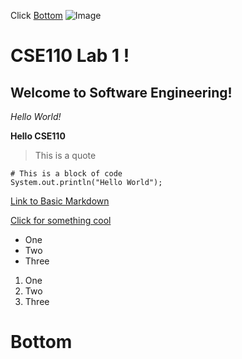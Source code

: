 Click [Bottom](#bottom)
![Image](https://i1.sndcdn.com/avatars-ENS7y0HL3HyW78Z9-ZFD2xg-t250x250.jpg)

# CSE110 Lab 1 !

## Welcome to Software Engineering!

*Hello World!*

**Hello CSE110**

> This is a quote

```
# This is a block of code
System.out.println("Hello World");
```

[Link to Basic Markdown](https://docs.github.com/en/get-started/writing-on-github/getting-started-with-writing-and-formatting-on-github/basic-writing-and-formatting-syntax)

[Click for something cool](/images/lobsterdog.jpg)

- One
- Two
- Three

1. One
2. Two
3. Three

# Bottom